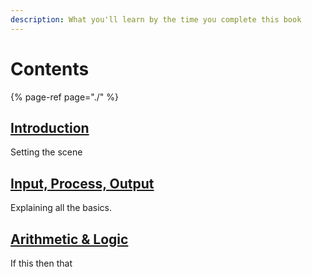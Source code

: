 ```yaml
---
description: What you'll learn by the time you complete this book
---
```


# Contents

{% page-ref page="./" %}

## [Introduction](00-introduction.md)

Setting the scene

## [Input, Process, Output](inputprocessoutput.md)

Explaining all the basics.

## [Arithmetic & Logic](02-arithmetic-and-logic.md)

If this then that

